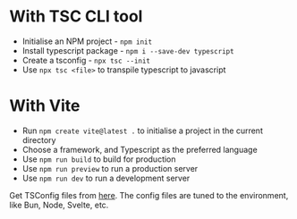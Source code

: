 # With TSC CLI tool
- Initialise an NPM project - `npm init`
- Install typescript package - `npm i --save-dev typescript`
- Create a tsconfig - `npx tsc --init`
- Use `npx tsc <file>` to transpile typescript to javascript 

# With Vite
- Run `npm create vite@latest .` to initialise a project in the current directory
- Choose a framework, and Typescript as the preferred language
- Use `npm run build` to build for production
- Use `npm run preview` to run a production server
- Use `npm run dev` to run a development server

Get TSConfig files from [here](https://github.com/tsconfig/bases). The config files are tuned to the environment, like Bun, Node, Svelte, etc.
